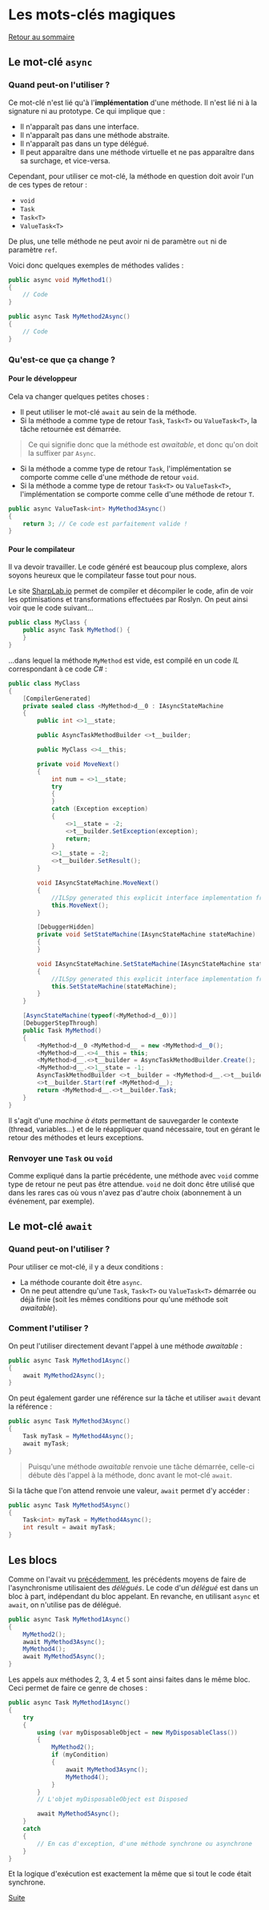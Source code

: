 # Les mots-clés magiques

[Retour au sommaire](./../README.md)

## Le mot-clé `async`

### Quand peut-on l'utiliser ?

Ce mot-clé n'est lié qu'à l'**implémentation** d'une méthode. Il n'est lié ni à la signature ni au prototype. Ce qui implique que :

* Il n'apparaît pas dans une interface.
* Il n'apparaît pas dans une méthode abstraite.
* Il n'apparaît pas dans un type délégué.
* Il peut apparaître dans une méthode virtuelle et ne pas apparaître dans sa surchage, et vice-versa.

Cependant, pour utiliser ce mot-clé, la méthode en question doit avoir l'un de ces types de retour :

* `void`
* `Task`
* `Task<T>`
* `ValueTask<T>`

De plus, une telle méthode ne peut avoir ni de paramètre `out` ni de paramètre `ref`.

Voici donc quelques exemples de méthodes valides :

```csharp
public async void MyMethod1()
{
    // Code
}
```

```csharp
public async Task MyMethod2Async()
{
    // Code
}
```

### Qu'est-ce que ça change ?

#### Pour le développeur

Cela va changer quelques petites choses :

* Il peut utiliser le mot-clé `await` au sein de la méthode.
* Si la méthode a comme type de retour `Task`, `Task<T>` ou `ValueTask<T>`, la tâche retournée est démarrée.

> Ce qui signifie donc que la méthode est *awaitable*, et donc qu'on doit la suffixer par `Async`.

* Si la méthode a comme type de retour `Task`, l'implémentation se comporte comme celle d'une méthode de retour `void`.
* Si la méthode a comme type de retour `Task<T>` ou `ValueTask<T>`, l'implémentation se comporte comme celle d'une méthode de retour `T`.

```csharp
public async ValueTask<int> MyMethod3Async()
{
    return 3; // Ce code est parfaitement valide !
}
```

#### Pour le compilateur

Il va devoir travailler. Le code généré est beaucoup plus complexe, alors soyons heureux que le compilateur fasse tout pour nous.

Le site [SharpLab.io](https://sharplab.io/) permet de compiler et décompiler le code, afin de voir les optimisations et transformations effectuées par Roslyn. On peut ainsi voir que le code suivant...

```csharp
public class MyClass {
    public async Task MyMethod() {
    }
}
```

...dans lequel la méthode `MyMethod` est vide, est compilé en un code *IL* correspondant à ce code *C#* :

```csharp
public class MyClass
{
    [CompilerGenerated]
    private sealed class <MyMethod>d__0 : IAsyncStateMachine
    {
        public int <>1__state;

        public AsyncTaskMethodBuilder <>t__builder;

        public MyClass <>4__this;

        private void MoveNext()
        {
            int num = <>1__state;
            try
            {
            }
            catch (Exception exception)
            {
                <>1__state = -2;
                <>t__builder.SetException(exception);
                return;
            }
            <>1__state = -2;
            <>t__builder.SetResult();
        }

        void IAsyncStateMachine.MoveNext()
        {
            //ILSpy generated this explicit interface implementation from .override directive in MoveNext
            this.MoveNext();
        }

        [DebuggerHidden]
        private void SetStateMachine(IAsyncStateMachine stateMachine)
        {
        }

        void IAsyncStateMachine.SetStateMachine(IAsyncStateMachine stateMachine)
        {
            //ILSpy generated this explicit interface implementation from .override directive in SetStateMachine
            this.SetStateMachine(stateMachine);
        }
    }

    [AsyncStateMachine(typeof(<MyMethod>d__0))]
    [DebuggerStepThrough]
    public Task MyMethod()
    {
        <MyMethod>d__0 <MyMethod>d__ = new <MyMethod>d__0();
        <MyMethod>d__.<>4__this = this;
        <MyMethod>d__.<>t__builder = AsyncTaskMethodBuilder.Create();
        <MyMethod>d__.<>1__state = -1;
        AsyncTaskMethodBuilder <>t__builder = <MyMethod>d__.<>t__builder;
        <>t__builder.Start(ref <MyMethod>d__);
        return <MyMethod>d__.<>t__builder.Task;
    }
}
```

Il s'agit d'une *machine à états* permettant de sauvegarder le contexte (thread, variables...) et de le réappliquer quand nécessaire, tout en gérant le retour des méthodes et leurs exceptions.

### Renvoyer une `Task` ou `void`

Comme expliqué dans la partie précédente, une méthode avec `void` comme type de retour ne peut pas être attendue. `void` ne doit donc être utilisé que dans les rares cas où vous n'avez pas d'autre choix (abonnement à un événement, par exemple).

## Le mot-clé `await`

### Quand peut-on l'utiliser ?

Pour utiliser ce mot-clé, il y a deux conditions :

* La méthode courante doit être `async`.
* On ne peut attendre qu'une `Task`, `Task<T>` ou `ValueTask<T>` démarrée ou déjà finie (soit les mêmes conditions pour qu'une méthode soit *awaitable*).

### Comment l'utiliser ?

On peut l'utiliser directement devant l'appel à une méthode *awaitable* :

```csharp
public async Task MyMethod1Async()
{
    await MyMethod2Async();
}
```

On peut également garder une référence sur la tâche et utiliser `await` devant la référence :

```csharp
public async Task MyMethod3Async()
{
    Task myTask = MyMethod4Async();
    await myTask;
}
```

> Puisqu'une méthode *awaitable* renvoie une tâche démarrée, celle-ci débute dès l'appel à la méthode, donc avant le mot-clé `await`.

Si la tâche que l'on attend renvoie une valeur, `await` permet d'y accéder :

```csharp
public async Task MyMethod5Async()
{
    Task<int> myTask = MyMethod4Async();
    int result = await myTask;
}
```

## Les blocs

Comme on l'avait vu [précédemment](./part03.md), les précédents moyens de faire de l'asynchronisme utilisaient des *délégués*. Le code d'un *délégué* est dans un bloc à part, indépendant du bloc appelant. En revanche, en utilisant `async` et `await`, on n'utilise pas de délégué.

```csharp
public async Task MyMethod1Async()
{
    MyMethod2();
    await MyMethod3Async();
    MyMethod4();
    await MyMethod5Async();
}
```

Les appels aux méthodes 2, 3, 4 et 5 sont ainsi faites dans le même bloc. Ceci permet de faire ce genre de choses :

```csharp
public async Task MyMethod1Async()
{
    try
    {
        using (var myDisposableObject = new MyDisposableClass())
        {
            MyMethod2();
            if (myCondition)
            {
                await MyMethod3Async();
                MyMethod4();
            }
        }
        // L'objet myDisposableObject est Disposed

        await MyMethod5Async();
    }
    catch
    { 
        // En cas d'exception, d'une méthode synchrone ou asynchrone
    }
}
```

Et la logique d'exécution est exactement la même que si tout le code était synchrone.

[Suite](./part06.md)